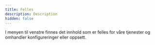 ```yaml
---
title: Felles
description: Description
hidden: false
---
```



I menyen til venstre finnes det innhold som er felles for våre tjenester og omhandler konfigureringer eller oppsett. 
